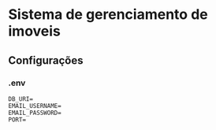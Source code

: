 # Sistema de gerenciamento de imoveis
## Configurações

### .env
```
DB_URI=
EMAIL_USERNAME=
EMAIL_PASSWORD=
PORT=
```
